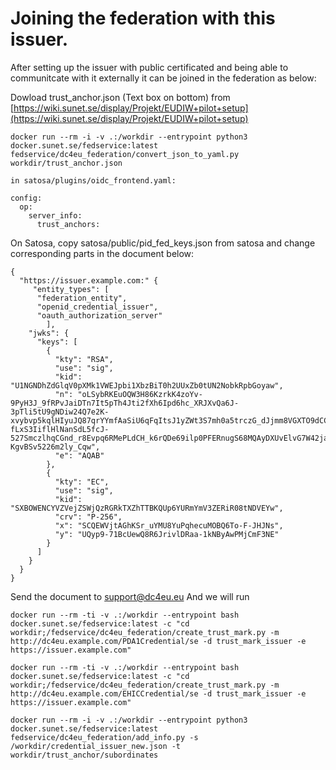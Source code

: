 # Joining the federation with this issuer.
After setting up the issuer with public certificated and being able to communitcate with it externally it can be joined in the federation as below:

Dowload trust_anchor.json (Text box on bottom) from [https://wiki.sunet.se/display/Projekt/EUDIW+pilot+setup](https://wiki.sunet.se/display/Projekt/EUDIW+pilot+setup)

```docker run --rm -i -v .:/workdir --entrypoint python3 docker.sunet.se/fedservice:latest fedservice/dc4eu_federation/convert_json_to_yaml.py workdir/trust_anchor.json ```


    in satosa/plugins/oidc_frontend.yaml:

    config:             
      op:                
        server_info:    
          trust_anchors:

On Satosa, copy satosa/public/pid_fed_keys.json from satosa and change corresponding parts in the document below:
    
    {
      "https://issuer.example.com:" {
         "entity_types": [
          "federation_entity",
          "openid_credential_issuer",
          "oauth_authorization_server"
            ],
        "jwks": {
          "keys": [
            {
              "kty": "RSA",
              "use": "sig",
              "kid": "U1NGNDhZdGlqV0pXMk1VWEJpbi1XbzBiT0h2UUxZb0tUN2NobkRpbGoyaw",
              "n": "oLSybRKEuOQW3H86KzrkK4zoYv-9PyH3J_9fRPvJaiDTn7It5pTh4Jti2fXh6Ipd6hc_XRJXvQa6J-3pTli5tU9gNDiw24Q7e2K-xvybvp5kqlHIyuJQ87qrYYmfAaSiU6qFqItsJ1yZWt3S7mh0a5trczG_dJjmm8VGXTO9dCC7ou1RdWKA8qhVz_wJy12QdtPS1YVZrAe-fLxS3IiflHlNanSdL5fcJ-527SmczlhqCGnd_r8Evpq6RMePLdCH_k6rQDe69ilp0PFERnugS68MQAyDXUvElvG7W42ja0p1rBhiG1e3utjK5eZXBoodRe3-KgvBSv5226m2ly_Cqw",
              "e": "AQAB"
            },
            {
              "kty": "EC",
              "use": "sig",
              "kid": "SXBOWENCYVZVejZSWjQzRGRkTXZhTTBKQUp6YURmYmV3ZERiR08tNDVEYw",
              "crv": "P-256",
              "x": "SCQEWVjtAGhKSr_uYMU8YuPqhecuMOBQ6To-F-JHJNs",
              "y": "UQyp9-71BcUewQ8R6JrivlDRaa-1kNByAwPMjCmF3NE"
            }
          ]
        }
      }
    }

Send the document to support@dc4eu.eu
And we will run 

```docker run --rm -ti -v .:/workdir --entrypoint bash docker.sunet.se/fedservice:latest -c "cd workdir;/fedservice/dc4eu_federation/create_trust_mark.py -m http://dc4eu.example.com/PDA1Credential/se -d trust_mark_issuer -e https://issuer.example.com"```

```docker run --rm -ti -v .:/workdir --entrypoint bash docker.sunet.se/fedservice:latest -c "cd workdir;/fedservice/dc4eu_federation/create_trust_mark.py -m http://dc4eu.example.com/EHICCredential/se -d trust_mark_issuer -e https://issuer.example.com"```

```docker run --rm -i -v .:/workdir --entrypoint python3 docker.sunet.se/fedservice:latest fedservice/dc4eu_federation/add_info.py -s /workdir/credential_issuer_new.json -t workdir/trust_anchor/subordinates```
